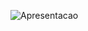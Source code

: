

![Apresentacao](https://github.com/data1991/data1991/assets/144493849/4ed83d84-2d69-4f5b-9b87-bc7941b92592)

